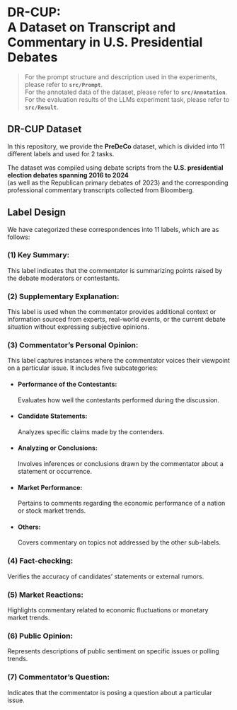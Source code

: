 # DR-CUP:<br /> A Dataset on Transcript and Commentary in U.S. Presidential Debates
>For the prompt structure and description used in the experiments, please refer to **```src/Prompt```**.<br />
>For the annotated data of the dataset, please refer to **```src/Annotation```**.<br />
>For the evaluation results of the LLMs experiment task, please refer to **```src/Result```**.<br />
## DR-CUP Dataset
In this repository, we provide the **PreDeCo** dataset, which is divided into 11 different labels and used for 2 tasks.<br />

The dataset was compiled using debate scripts from the **U.S. presidential election debates spanning 2016 to 2024** <br />
(as well as the Republican primary debates of 2023) and the corresponding professional commentary transcripts collected from Bloomberg.<br />

## Label Design
We have categorized these correspondences into 11 labels, which are as follows:
### (1) Key Summary:<br /> 
This label indicates that the commentator is summarizing points raised by the debate moderators or contestants.
### (2) Supplementary Explanation: <br />
This label is used when the commentator provides additional context or information sourced from experts, real-world events, or the current debate situation without expressing subjective opinions.
### (3) Commentator’s Personal Opinion: <br />
This label captures instances where the commentator voices their viewpoint on a particular issue. It includes five subcategories:<br />
- #### Performance of the Contestants:
	Evaluates how well the contestants performed during the discussion.
- #### Candidate Statements:
	Analyzes specific claims made by the contenders.
- #### Analyzing or Conclusions:
	Involves inferences or conclusions drawn by the commentator about a statement or occurrence.
- #### Market Performance:
  Pertains to comments regarding the economic performance of a nation or stock market trends.
- #### Others:
  Covers commentary on topics not addressed by the other sub-labels.
### (4) Fact-checking:
Verifies the accuracy of candidates’ statements or external rumors.
### (5) Market Reactions: 
Highlights commentary related to economic fluctuations or monetary market trends.
### (6) Public Opinion:
Represents descriptions of public sentiment on specific issues or polling trends.
### (7) Commentator’s Question: 
Indicates that the commentator is posing a question about a particular issue.




